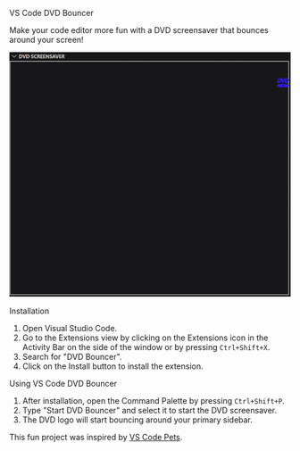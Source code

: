VS Code DVD Bouncer 

Make your code editor more fun with a DVD screensaver that bounces around your screen! 

![Demo](assets/DVD_Bounce.gif)

Installation

1. Open Visual Studio Code.
2. Go to the Extensions view by clicking on the Extensions icon in the Activity Bar on the side of the window or by pressing `Ctrl+Shift+X`.
3. Search for "DVD Bouncer".
4. Click on the Install button to install the extension.

Using VS Code DVD Bouncer 

1. After installation, open the Command Palette by pressing `Ctrl+Shift+P`.
2. Type "Start DVD Bouncer" and select it to start the DVD screensaver.
3. The DVD logo will start bouncing around your primary sidebar. 


This fun project was inspired by [VS Code Pets](https://github.com/tonybaloney/vscode-pets?tab=readme-ov-file). 